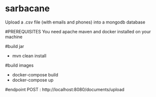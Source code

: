 # sarbacane
Upload a .csv file (with emails and phones) into a mongodb database

#PREREQUISITES
You need apache maven and docker installed on your machine

#build jar
- mvn clean install

#build images
- docker-compose build
- docker-compose up

#endpoint
POST : http://localhost:8080/documents/upload 


